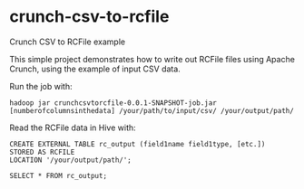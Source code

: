 # crunch-csv-to-rcfile
Crunch CSV to RCFile example

This simple project demonstrates how to write out RCFile files using Apache Crunch, using the example of input CSV data.

Run the job with:

    hadoop jar crunchcsvtorcfile-0.0.1-SNAPSHOT-job.jar [numberofcolumnsinthedata] /your/path/to/input/csv/ /your/output/path/
    
Read the RCFile data in Hive with:

    CREATE EXTERNAL TABLE rc_output (field1name field1type, [etc.])
    STORED AS RCFILE
    LOCATION '/your/output/path/';
    
    SELECT * FROM rc_output;
